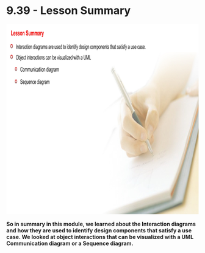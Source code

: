# 9.39 - Lesson Summary

<img src="/images/09_39_01.jpg" width="800" height="500">

**So in summary in this module, we learned about the Interaction diagrams and how they are used to identify design components that satisfy a use case. We looked at object interactions that can be visualized with a UML Communication diagram or a Sequence diagram.**